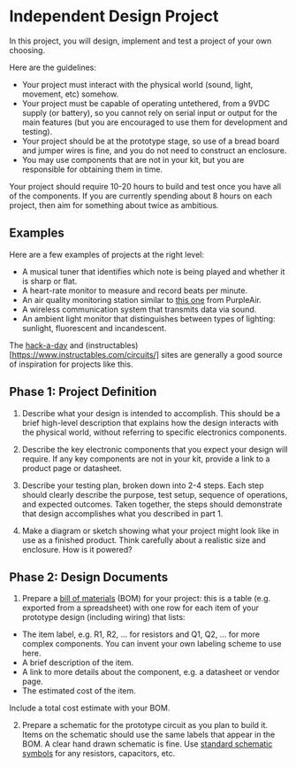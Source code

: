 # Independent Design Project

In this project, you will design, implement and test a project of your own choosing.

Here are the guidelines:
 - Your project must interact with the physical world (sound, light, movement, etc) somehow.
 - Your project must be capable of operating untethered, from a 9VDC supply (or battery), so you cannot rely on serial input or output for the main features (but you are encouraged to use them for development and testing).
 - Your project should be at the prototype stage, so use of a bread board and jumper wires is fine, and you do not need to construct an enclosure.
 - You may use components that are not in your kit, but you are responsible for obtaining them in time.

Your project should require 10-20 hours to build and test once you have all of the components.  If you are currently spending about 8 hours on each project, then aim for something about twice as ambitious.

## Examples

Here are a few examples of projects at the right level:
 - A musical tuner that identifies which note is being played and whether it is sharp or flat.
 - A heart-rate monitor to measure and record beats per minute.
 - An air quality monitoring station similar to [this one](https://www2.purpleair.com/collections/air-quality-sensors/products/purpleair-pa-ii) from PurpleAir.
 - A wireless communication system that transmits data via sound.
 - An ambient light monitor that distinguishes between types of lighting: sunlight, fluorescent and incandescent.

The [hack-a-day](https://hackaday.com/) and (instructables)[https://www.instructables.com/circuits/] sites are generally a good source of inspiration for projects like this.

## Phase 1: Project Definition

1. Describe what your design is intended to accomplish. This should be a brief high-level description that explains how the design interacts with the physical world, without referring to specific electronics components.

2. Describe the key electronic components that you expect your design will require. If any key components are not in your kit, provide a link to a product page or datasheet.

3. Describe your testing plan, broken down into 2-4 steps.  Each step should clearly describe the purpose, test setup, sequence of operations, and expected outcomes. Taken together, the steps should demonstrate that design accomplishes what you described in part 1.

4. Make a diagram or sketch showing what your project might look like in use as a finished product.  Think carefully about a realistic size and enclosure.  How is it powered?

## Phase 2: Design Documents

1. Prepare a [bill of materials](https://en.wikipedia.org/wiki/Bill_of_materials) (BOM) for your project: this is a table (e.g. exported from a spreadsheet) with one row for each item of your prototype design (including wiring) that lists:
  - The item label, e.g. R1, R2, ... for resistors and Q1, Q2, ... for more complex components. You can invent your own labeling scheme to use here.
  - A brief description of the item.
  - A link to more details about the component, e.g. a datasheet or vendor page.
  - The estimated cost of the item.

Include a total cost estimate with your BOM.

2. Prepare a schematic for the prototype circuit as you plan to build it.  Items on the schematic should use the same labels that appear in the BOM.  A clear hand drawn schematic is fine.  Use [standard schematic symbols](https://en.wikipedia.org/wiki/Electronic_symbol) for any resistors, capacitors, etc.
